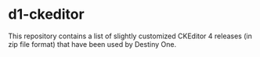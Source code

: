 # d1-ckeditor

This repository contains a list of slightly customized CKEditor 4 releases (in zip file format) that have been
used by Destiny One.

